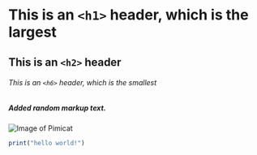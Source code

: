 # This is an `<h1>` header, which is the largest

## This is an `<h2>` header

###### This is an `<h6>` header, which is the smallest

##### Added random markup text.
![Image of Pimicat](https://octodex.github.com/images/yaktocat.png)
``` javascript
print("hello world!")
```
